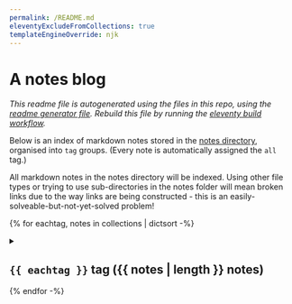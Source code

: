 ```yaml
---
permalink: /README.md
eleventyExcludeFromCollections: true
templateEngineOverride: njk
---
```

# A notes blog

_This readme file is autogenerated using the files in this repo, using the [readme generator file](/base/create-readme.md). Rebuild this file by running the [eleventy build workflow](learn/actions/workflows/eleventy-build.yaml)._

Below is an index of markdown notes stored in the [notes directory](/base/notes/), organised into `tag` groups. (Every note is automatically assigned the `all` tag.)

All markdown notes in the notes directory will be indexed. Using other file types or trying to use sub-directories in the notes folder will mean broken links due to the way links are being constructed - this is an easily-solveable-but-not-yet-solved problem!

{% for eachtag, notes in collections | dictsort -%}
<details>
<summary>

## `{{ eachtag }}` tag ({{ notes | length }} notes)</summary>
{% for note in notes -%}
- [{{ note.data.title }}](/base/notes/{{ note.page.fileSlug }}.md) {{ note.page.date | myDate }}
  {%- for tag in note.data.tags %} `{{ tag }}`{% endfor %}
{% endfor -%}
</details>
{% endfor -%}
